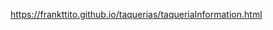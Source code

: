 <a href="https://frankttito.github.io/taquerias/taqueriaInformation.html
">https://frankttito.github.io/taquerias/taqueriaInformation.html</a>
